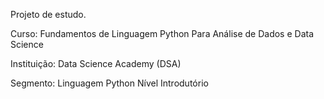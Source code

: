 Projeto de estudo. 

Curso: Fundamentos de Linguagem Python Para Análise de Dados e Data Science

Instituição: Data Science Academy (DSA)

Segmento: Linguagem Python Nível Introdutório
